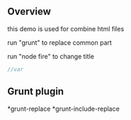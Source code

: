 ## Overview

this demo is used for combine html files

run  "grunt" to replace common part

run  "node fire" to change title


````javascript
//var
````

## Grunt plugin
*grunt-replace
*grunt-include-replace